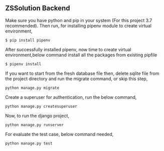 ## ZSSolution Backend
Make sure you have python and pip in your system (For this project 3.7 recommended). 
Then run, for installing pipenv module to create virtual environment,

`
$ pip install pipenv
`

After successfully installed pipenv, now time to create virtual environment,below command install all the packages from existing pipfile

`
$ pipenv install  
`

If you want to start from the fresh database file then, delete sqlite file from the project directory and run the migrate command, or skip this step,

`
python manage.py migrate
`

Create a superuser for authentication, run the below command,

`
python manage.py createsuperuser
`

Now, to run the django project,

`
python manage.py runserver
`

For evaluate the test case, below command needed,

`
python manage.py test
`
